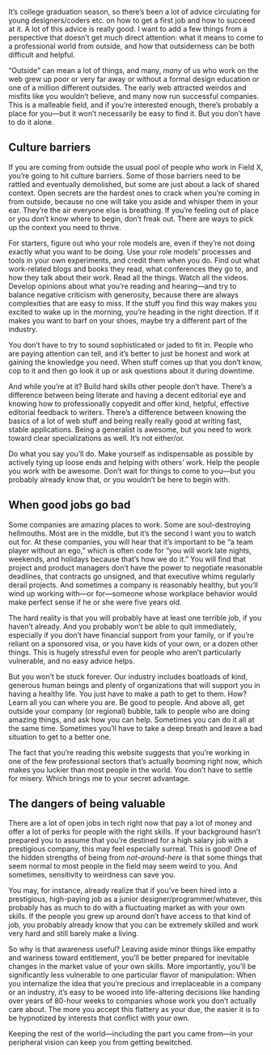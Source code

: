 

It’s college graduation season, so there’s been a lot of advice circulating for young designers/coders
etc. on how to get a first job and how to succeed at it. A lot of this advice is really good. I want to add a
few things from a perspective that doesn’t get much direct attention: what it means to come to a
professional world from outside, and how that outsiderness can be both difficult and helpful.

“Outside” can mean a lot of things, and many, *many* of us who work on the web grew up poor or very far
away or without a formal design education or one of a million different outsides. The early web attracted
weirdos and misfits like you wouldn’t believe, and many now run successful companies. This is a malleable
field, and if you’re interested enough, there’s probably a place for you—but it won’t necessarily be
easy to find it. But you don’t have to do it alone. 

## Culture barriers

If you are coming from outside the usual pool of people who work in Field X, you’re going to hit culture
barriers. Some of those barriers need to be rattled and eventually demolished, but some are just about a lack
of shared context. Open secrets are the hardest ones to crack when you’re coming in from outside, because no
one will take you aside and whisper them in your ear. They’re the air everyone else is breathing. If
you’re feeling out of place or you don’t know where to begin, don’t freak out. There are ways to pick up
the context you need to thrive.

For starters, figure out who your role models are, even if they’re not doing exactly what you want to be
doing. Use your role models’ processes and tools in your own experiments, and credit them when you do. Find
out what work-related blogs and books they read, what conferences they go to, and how they talk about their
work. Read all the things. Watch all the videos. Develop opinions about what you’re reading and
hearing—and try to balance negative criticism with generosity, because there are always complexities that
are easy to miss. If the stuff you find this way makes you excited to wake up in the morning, you’re heading
in the right direction. If it makes you want to barf on your shoes, maybe try a different part of the
industry.

You don’t have to try to sound sophisticated or jaded to fit in. People who are paying attention can tell,
and it’s better to just be honest and work at gaining the knowledge you need. When stuff comes up that you
don’t know, cop to it and then go look it up or ask questions about it during downtime. 

And while you’re at it? Build hard skills other people don’t have. There’s a difference between being
literate and having a decent editorial eye and knowing how to professionally copyedit and offer kind, helpful,
effective editorial feedback to writers. There’s a difference between knowing the basics of a lot of web
stuff and being really really good at writing fast, stable applications. Being a generalist is awesome, but
you need to work toward clear specializations as well. It’s not either/or.

Do what you say you’ll do. Make yourself as indispensable as possible by actively tying up loose ends and
helping with others’ work. Help the people you work with be awesome. Don’t wait for things to come to
you—but you probably already know that, or you wouldn’t be here to begin with.

## When good jobs go bad

Some companies are amazing places to work. Some are soul-destroying hellmouths. Most are in the middle, but
it’s the second I want you to watch out for. At these companies, you will hear that it’s important to be
“a team player without an ego,” which is often code for “you will work late nights, weekends, and
holidays because that’s how we do it.” You will find that project and product managers don’t have the
power to negotiate reasonable deadlines, that contracts go unsigned, and that executive whims regularly derail
projects. And sometimes a company is reasonably healthy, but you’ll wind up working with—or for—someone
whose workplace behavior would make perfect sense if he or she were five years old. 

The hard reality is that you will probably have at least one terrible job, if you haven’t already. And you
probably won’t be able to quit immediately, especially if you don’t have financial support from your
family, or if you’re reliant on a sponsored visa, or you have kids of your own, or a dozen other things.
This is hugely stressful even for people who aren’t particularly vulnerable, and no easy advice helps. 

But you won’t be stuck forever. Our industry includes boatloads of kind, generous human beings and plenty of
organizations that will support you in having a healthy life. You just have to make a path to get to them.
How? Learn all you can where you are. Be good to people. And above all, get outside your company (or regional)
bubble, talk to people who are doing amazing things, and ask how you can help. Sometimes you can do it all at
the same time. Sometimes you’ll have to take a deep breath and leave a bad situation to get to a better one.


The fact that you’re reading this website suggests that you’re working in one of the few professional
sectors that’s actually booming right now, which makes you luckier than most people in the world. You
don’t have to settle for misery. Which brings me to your secret advantage.

## The dangers of being valuable

There are a lot of open jobs in tech right now that pay a lot of money and offer a lot of perks for people
with the right skills. If your background hasn’t prepared you to assume that you’re destined for a high
salary job with a prestigious company, this may feel especially surreal. This is good! One of the hidden
strengths of being from *not-around-here* is that some things that seem normal to most people in the field may
seem weird to you. And sometimes, sensitivity to weirdness can save you. 

You may, for instance, already realize that if you’ve been hired into a prestigious, high-paying job as a
junior designer/programmer/whatever, this probably has as much to do with a fluctuating market as with your
own skills. If the people you grew up around don’t have access to that kind of job, you probably already
know that you can be extremely skilled and work very hard and still barely make a living. 

So why is that awareness useful? Leaving aside minor things like empathy and wariness toward entitlement,
you’ll be better prepared for inevitable changes in the market value of your own skills. More importantly,
you’ll be significantly less vulnerable to one particular flavor of manipulation: When you internalize the
idea that you’re precious and irreplaceable in a company or an industry, it’s easy to be wooed into
life-altering decisions like handing over years of 80-hour weeks to companies whose work you don’t actually
care about. The more you accept this flattery as your due, the easier it is to be hypnotized by interests that
conflict with your own. 

Keeping the rest of the world—including the part you came from—in your peripheral vision can keep you from
getting bewitched.